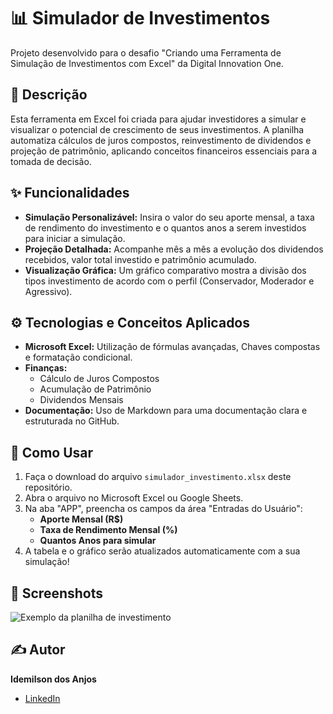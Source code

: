 # 📊 Simulador de Investimentos

Projeto desenvolvido para o desafio "Criando uma Ferramenta de Simulação de Investimentos com Excel" da Digital Innovation One.

## 📖 Descrição

Esta ferramenta em Excel foi criada para ajudar investidores a simular e visualizar o potencial de crescimento de seus investimentos. A planilha automatiza cálculos de juros compostos, reinvestimento de dividendos e projeção de patrimônio, aplicando conceitos financeiros essenciais para a tomada de decisão.

## ✨ Funcionalidades

- **Simulação Personalizável:** Insira o valor do seu aporte mensal, a taxa de rendimento do investimento e o quantos anos a serem investidos para iniciar a simulação.
- **Projeção Detalhada:** Acompanhe mês a mês a evolução dos dividendos recebidos, valor total investido e patrimônio acumulado.
- **Visualização Gráfica:** Um gráfico comparativo mostra a divisão dos tipos investimento de acordo com o perfil (Conservador, Moderador e Agressivo).

## ⚙️ Tecnologias e Conceitos Aplicados

- **Microsoft Excel:** Utilização de fórmulas avançadas, Chaves compostas e formatação condicional.
- **Finanças:**
  - Cálculo de Juros Compostos
  - Acumulação de Patrimônio
  - Dividendos Mensais
- **Documentação:** Uso de Markdown para uma documentação clara e estruturada no GitHub.

## 🚀 Como Usar

1.  Faça o download do arquivo `simulador_investimento.xlsx` deste repositório.
2.  Abra o arquivo no Microsoft Excel ou Google Sheets.
3.  Na aba "APP", preencha os campos da área "Entradas do Usuário":
    - **Aporte Mensal (R$)**
    - **Taxa de Rendimento Mensal (%)**
    - **Quantos Anos para simular**
4.  A tabela e o gráfico serão atualizados automaticamente com a sua simulação!

## 📸 Screenshots
![Exemplo da planilha de investimento](https://github.com/user-attachments/assets/7c76ecc6-fdb1-4ebb-ae42-296df9040511)

## ✍️ Autor

**Idemilson dos Anjos**

- [LinkedIn](https://www.linkedin.com/in/idemilson-silva-bb56b2b7)

